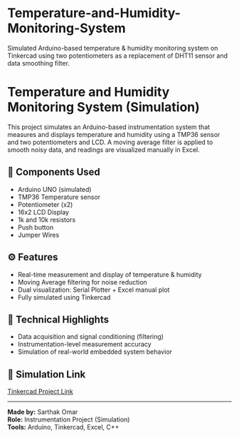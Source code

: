 # Temperature-and-Humidity-Monitoring-System
Simulated Arduino-based temperature &amp; humidity monitoring system on Tinkercad using two potentiometers as a replacement of DHT11 sensor and data smoothing filter.

# Temperature and Humidity Monitoring System (Simulation)

This project simulates an Arduino-based instrumentation system that measures and displays temperature and humidity using a TMP36 sensor and two potentiometers and LCD. A moving average filter is applied to smooth noisy data, and readings are visualized manually in Excel.

## 🔧 Components Used
- Arduino UNO (simulated)
- TMP36 Temperature sensor
- Potentiometer (x2)
- 16x2 LCD Display
- 1k and 10k resistors
- Push button
- Jumper Wires  

## ⚙️ Features
- Real-time measurement and display of temperature & humidity
- Moving Average filtering for noise reduction
- Dual visualization: Serial Plotter + Excel manual plot
- Fully simulated using Tinkercad

## 🧠 Technical Highlights
- Data acquisition and signal conditioning (filtering)
- Instrumentation-level measurement accuracy
- Simulation of real-world embedded system behavior

## 🧩 Simulation Link
[Tinkercad Project Link](https://www.tinkercad.com/things/lbUgksHqRy9-temperature-and-humidity-monitoring-system-with-kalman-filtering?sharecode=xvusei1U_S84yZDGYI4ZSp1HwLq14AfvHwRIXmo6sfg)

---

**Made by:** Sarthak Omar  
**Role:** Instrumentation Project (Simulation)  
**Tools:** Arduino, Tinkercad, Excel, C++
